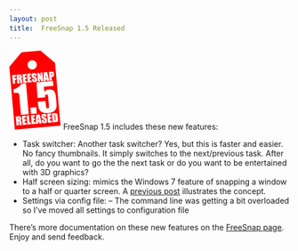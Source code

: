 ```yaml
---
layout: post
title:  FreeSnap 1.5 Released
---
```

![](/cdn/images/blog/FridayLinks27_979B/tinytags_thumb.png) FreeSnap 1.5 includes these new features:

  * Task switcher: Another task switcher? Yes, but this is faster and easier. No fancy thumbnails. It simply switches to the next/previous task. After all, do you want to go the the next task or do you want to be entertained with 3D graphics?
  * Half screen sizing: mimics the Windows 7 feature of snapping a window to a half or quarter screen. A [previous post](/blog/post/2008/11/17/freesnap-1-5-beta-2) illustrates the concept. 
  * Settings via config file: – The command line was getting a bit overloaded so I’ve moved all settings to configuration file 

There’s more documentation on these new features on the [FreeSnap page](/freesnap). Enjoy and send feedback.
